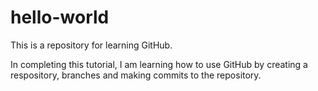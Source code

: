 # hello-world
This is a repository for learning GitHub.

In completing this tutorial, I am learning how to use GitHub by creating a respository, branches and making commits to the repository.
